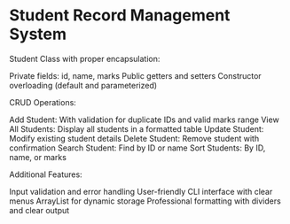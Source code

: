 # Student Record Management System

Student Class with proper encapsulation:

Private fields: id, name, marks
Public getters and setters
Constructor overloading (default and parameterized)


CRUD Operations:

Add Student: With validation for duplicate IDs and valid marks range
View All Students: Display all students in a formatted table
Update Student: Modify existing student details
Delete Student: Remove student with confirmation
Search Student: Find by ID or name
Sort Students: By ID, name, or marks


Additional Features:

Input validation and error handling
User-friendly CLI interface with clear menus
ArrayList for dynamic storage
Professional formatting with dividers and clear output
